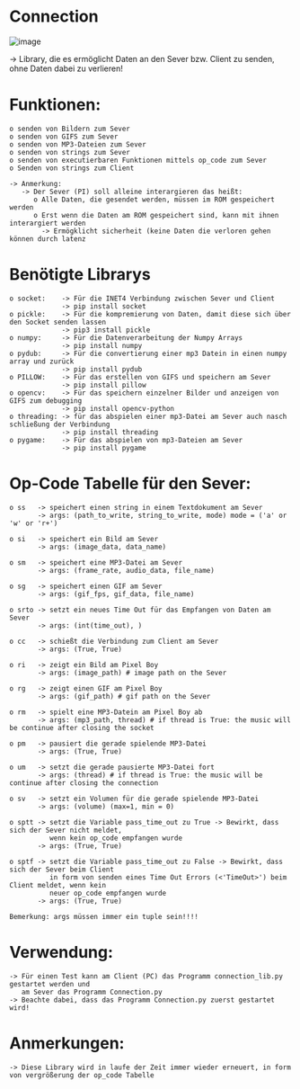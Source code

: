# Connection
![image](https://user-images.githubusercontent.com/87471423/128171382-69617967-bb53-468e-81e2-62d5eac8264d.png)

-> Library, die es ermöglicht Daten an den Sever bzw. Client zu senden, ohne Daten dabei zu verlieren!

# Funktionen:
    o senden von Bildern zum Sever
    o senden von GIFS zum Sever
    o senden von MP3-Dateien zum Sever
    o senden von strings zum Sever
    o senden von executierbaren Funktionen mittels op_code zum Sever
    o Senden von strings zum Client
    
    -> Anmerkung:
       -> Der Sever (PI) soll alleine interargieren das heißt:
          o Alle Daten, die gesendet werden, müssen im ROM gespeichert werden
          o Erst wenn die Daten am ROM gespeichert sind, kann mit ihnen interargiert werden
            -> Ermögklicht sicherheit (keine Daten die verloren gehen können durch latenz

# Benötigte Librarys
    o socket:    -> Für die INET4 Verbindung zwischen Sever und Client
                 -> pip install socket
    o pickle:    -> Für die kompremierung von Daten, damit diese sich über den Socket senden lassen
                 -> pip3 install pickle
    o numpy:     -> Für die Datenverarbeitung der Numpy Arrays
                 -> pip install numpy
    o pydub:     -> Für die convertierung einer mp3 Datein in einen numpy array und zurück
                 -> pip install pydub
    o PILLOW:    -> Für das erstellen von GIFS und speichern am Sever
                 -> pip install pillow
    o opencv:    -> Für das speichern einzelner Bilder und anzeigen von GIFS zum debugging
                 -> pip install opencv-python
    o threading: -> für das abspielen einer mp3-Datei am Sever auch nasch schließung der Verbindung
                 -> pip install threading
    o pygame:    -> Für das abspielen von mp3-Dateien am Sever
                 -> pip install pygame

# Op-Code Tabelle für den Sever:
    o ss   -> speichert einen string in einem Textdokument am Sever
           -> args: (path_to_write, string_to_write, mode) mode = ('a' or 'w' or 'r+')
           
    o si   -> speichert ein Bild am Sever
           -> args: (image_data, data_name)
           
    o sm   -> speichert eine MP3-Datei am Sever
           -> args: (frame_rate, audio_data, file_name)
           
    o sg   -> speichert einen GIF am Sever
           -> args: (gif_fps, gif_data, file_name)
           
    o srto -> setzt ein neues Time Out für das Empfangen von Daten am Sever
           -> args: (int(time_out), ) 
           
    o cc   -> schießt die Verbindung zum Client am Sever
           -> args: (True, True)
           
    o ri   -> zeigt ein Bild am Pixel Boy
           -> args: (image_path) # image path on the Sever
           
    o rg   -> zeigt einen GIF am Pixel Boy
           -> args: (gif_path) # gif path on the Sever
           
    o rm   -> spielt eine MP3-Datein am Pixel Boy ab
           -> args: (mp3_path, thread) # if thread is True: the music will be continue after closing the socket
           
    o pm   -> pausiert die gerade spielende MP3-Datei
           -> args: (True, True)
           
    o um   -> setzt die gerade pausierte MP3-Datei fort
           -> args: (thread) # if thread is True: the music will be continue after closing the connection
           
    o sv   -> setzt ein Volumen für die gerade spielende MP3-Datei 
           -> args: (volume) (max=1, min = 0)
           
    o sptt -> setzt die Variable pass_time_out zu True -> Bewirkt, dass sich der Sever nicht meldet, 
              wenn kein op_code empfangen wurde
           -> args: (True, True)
           
    o sptf -> setzt die Variable pass_time_out zu False -> Bewirkt, dass sich der Sever beim Client
              in form von senden eines Time Out Errors (<'TimeOut>') beim Client meldet, wenn kein
              neuer op_code empfangen wurde
           -> args: (True, True)
           
    Bemerkung: args müssen immer ein tuple sein!!!!

# Verwendung:
    -> Für einen Test kann am Client (PC) das Programm connection_lib.py gestartet werden und
       am Sever das Programm Connection.py
    -> Beachte dabei, dass das Programm Connection.py zuerst gestartet wird!

# Anmerkungen:
    -> Diese Library wird in laufe der Zeit immer wieder erneuert, in form von vergrößerung der op_code Tabelle
   
